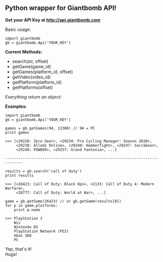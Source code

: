 ## Python wrapper for Giantbomb API!

**Get your API Key at http://api.giantbomb.com**

Basic usage:  

    import giantbomb  
    gb = giantbomb.Api('YOUR_KEY')
    
**Current Methods:**  

 * search(str, offset)
 * getGame(game_id)
 * getGames(platform_id, offset)
 * getVideo(video_id)
 * getPlatform(platform_id)
 * getPlatforms(offset)
 
*Everything return an object:*  

**Examples:**  

    import giantbomb  
    gb = giantbomb.Api('YOUR_KEY')  
    
    games = gb.getGames(94, 12300) // 94 = PC
    print games
    
    >>> [<29220: Zero Gear>, <29234: Pro Cycling Manager: Season 2010>,
         <29238: Allods Online>, <29240: Hammerfight>, <29247: Sacraboar>,
         <29249: POWDER>, <29257: Grand Fantasia>, ...]
    
    ------------------------------------------------------------------------------
    
    results = gb.search('call of duty')
    print results
    
    >>> [<26423: Call of Duty: Black Ops>, <2133: Call of Duty 4: Modern Warfare>,
         <20777: Call of Duty: World at War>, ...]
    
    game = gb.getGame(26423) // or gb.getGame(results[0])
    for p in game.platforms:
        print p.name
        
    >>> PlayStation 3
        Wii
        Nintendo DS
        PlayStation Network (PS3)
        Xbox 360
        PC

Yep, that's it!  
Hugs!